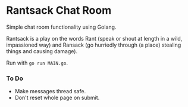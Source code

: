 # Rantsack Chat Room

Simple chat room functionality using Golang.

Rantsack is a play on the words Rant (speak or shout at length in a wild, impassioned way) and Ransack (go hurriedly through (a place) stealing things and causing damage).

Run with `go run MAIN.go`.

### To Do

- Make messages thread safe.
- Don't reset whole page on submit.

